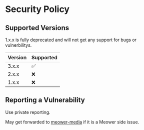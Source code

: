 # Security Policy

## Supported Versions

1.x.x is fully deprecated and will not get any support for bugs or vulnerbilitys. 

| Version | Supported          |
|---------|--------------------|
| 3.x.x   | :white_check_mark: |
| 2.x.x   | :x:                |
| 1.x.x   | :x:                |



## Reporting a Vulnerability

Use private reporting. 

May get forwarded to [meower-media](https://github.com/meower-media-co/) if it is a Meower side issue.

